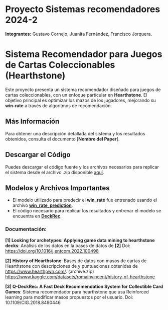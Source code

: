 # Proyecto Sistemas recomendadores 2024-2
**Integrantes:** Gustavo Cornejo, Juanita Fernández, Francisco Jorquera.

# Sistema Recomendador para Juegos de Cartas Coleccionables (Hearthstone)

Este proyecto presenta un sistema recomendador diseñado para juegos de cartas coleccionables, con un enfoque particular en **Hearthstone**. El objetivo principal es optimizar los mazos de los jugadores, mejorando su **win-rate** a través de algoritmos de recomendación.

## Más Información

Para obtener una descripción detallada del sistema y los resultados obtenidos, consulta el documento [**Nombre del Paper**].

## Descargar el Código

Puedes descargar el código fuente y los archivos necesarios para replicar el sistema desde el archivo .zip disponible [aquí](./Proyecto_Final.zip).

## Modelos y Archivos Importantes

- El modelo utilizado para predecir el **win_rate** fue entrenado usando el archivo [**win_rate_prediction**](./Entrega%203/win_rate_prediction.ipynb).
- El código necesario para replicar los resultados y entrenar el modelo se encuentra en [**DeckRec**](./Entrega%203/DeckRec.ipynb).

### Documentación:
**[1] Looking for archetypes: Applying game data mining to hearthstone decks**: Análisis de los datos en la bases de datos de **[2]** 
Doi: https://doi.org/10.1016/j.entcom.2022.100498

**[2] History of Hearthstone**: Bases de datos con masos de cartas de Hearthstone con descripciones de y puntuaciones obtenidas de https://www.hearthpwn.com/. (archive.zip)
https://www.kaggle.com/datasets/romainvincent/history-of-hearthstone

**[3] Q-DeckRec: A Fast Deck Recommendation System
for Collectible Card Games**: Sistema recomendador para hearthstone que usa Reinforced learning para modificar masos propuestos por el usuario.
Doi: 10.1109/CIG.2018.8490446
